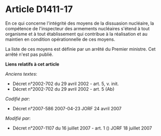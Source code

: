 # Article D1411-17

En ce qui concerne l'intégrité des moyens de la dissuasion nucléaire, la compétence de l'inspecteur des armements nucléaires
s'étend à tout organisme et à tout établissement qui contribue à la réalisation et au maintien en condition opérationnelle de
ces moyens.

La liste de ces moyens est définie par un arrêté du Premier ministre. Cet arrêté n'est pas publié.

**Liens relatifs à cet article**

_Anciens textes_:

  - Décret n°2002-702 du 29 avril 2002 - art. 5, v. init.
  - Décret n°2002-702 du 29 avril 2002 - art. 5 (Ab)

_Codifié par_:

  - Décret n°2007-586 2007-04-23 JORF 24 avril 2007

_Modifié par_:

  - Décret n°2007-1107 du 16 juillet 2007 - art. 1 () JORF 18 juillet 2007
